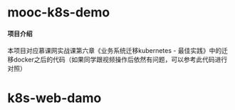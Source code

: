 # mooc-k8s-demo

#### 项目介绍
本项目对应慕课网实战课第六章《业务系统迁移kubernetes - 最佳实践》中的迁移docker之后的代码（如果同学跟视频操作后依然有问题，可以参考此代码进行对照）
# k8s-web-damo
